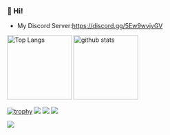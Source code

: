 ### 👋 Hi!
+ My Discord Server:https://discord.gg/5Ew9wvjvGV

<p align="left"> 
  <img alt="Top Langs" height="150px" src="https://github-readme-stats.vercel.app/api/top-langs/?username=nomu-3&layout=compact&count_private=true&show_icons=true&show_icons=true&theme=dracula" />
  <img alt="github stats" height="150px" src="https://github-readme-stats.vercel.app/api?username=nomu-3&count_private=true&show_icons=true&show_icons=true&theme=dracula" />
</p>

[![trophy](https://github-profile-trophy.vercel.app/?username=nomu-3&theme=dracula)](https://github.com/ryo-ma/github-profile-trophy)
[![](https://raw.githubusercontent.com/nomu-3/nomu-3/master/profile-summary-card-output/dracula/0-profile-details.svg)](https://github.com/vn7n24fzkq/github-profile-summary-cards)
[![](https://raw.githubusercontent.com/nomu-3/nomu-3/master/profile-summary-card-output/dracula/1-repos-per-language.svg)](https://github.com/vn7n24fzkq/github-profile-summary-cards)
[![](https://raw.githubusercontent.com/nomu-3/nomu-3/master/profile-summary-card-output/dracula/2-most-commit-language.svg)](https://github.com/vn7n24fzkq/github-profile-summary-cards)

[![](https://github-readme-streak-stats.herokuapp.com/?user=nomu-3&theme=dracula)](https://github-readme-streak-stats.herokuapp.com/?user=nomu-3&theme=dark)

